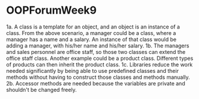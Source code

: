 # OOPForumWeek9
1a. A class is a template for an object, and an object is an instance of a class. From the above scenario, a manager could be a class, where a manager has a name and a salary. An instance of that class would be adding a manager, with his/her name and his/her salary.
1b. The managers and sales personnel are office staff, so those two classes can extend the office staff class. Another example could be a product class. Different types of products can then inherit the product class.
1c. Libraries reduce the work needed significantly by being able to use predefined classes and their methods without having to construct those classes and methods manually.
2b. Accessor methods are needed because the variables are private and shouldn't be changed freely.
